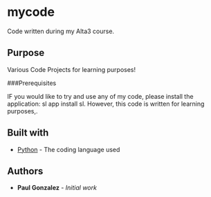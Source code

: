 # mycode

Code written during my Alta3 course.

## Purpose

Various Code Projects for learning purposes!

###Prerequisites

IF you would like to try and use any of my code, please install the application: sl app install sl. However, this code is written for learning purposes,. 

## Built with

* [Python](https://www.python.org/) - The coding language used 

## Authors 

* **Paul Gonzalez** - *Initial work*
